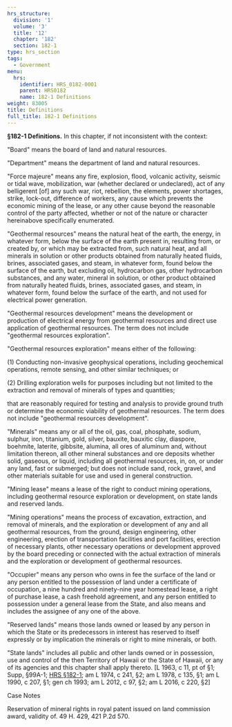 ```yaml
---
hrs_structure:
  division: '1'
  volume: '3'
  title: '12'
  chapter: '182'
  section: 182-1
type: hrs_section
tags:
  - Government
menu:
  hrs:
    identifier: HRS_0182-0001
    parent: HRS0182
    name: 182-1 Definitions
weight: 83005
title: Definitions
full_title: 182-1 Definitions
---
```

**§182-1 Definitions.** In this chapter, if not inconsistent with the context:

"Board" means the board of land and natural resources.

"Department" means the department of land and natural resources.

"Force majeure" means any fire, explosion, flood, volcanic activity, seismic or tidal wave, mobilization, war (whether declared or undeclared), act of any belligerent [of] any such war, riot, rebellion, the elements, power shortages, strike, lock-out, difference of workers, any cause which prevents the economic mining of the lease, or any other cause beyond the reasonable control of the party affected, whether or not of the nature or character hereinabove specifically enumerated.

"Geothermal resources" means the natural heat of the earth, the energy, in whatever form, below the surface of the earth present in, resulting from, or created by, or which may be extracted from, such natural heat, and all minerals in solution or other products obtained from naturally heated fluids, brines, associated gases, and steam, in whatever form, found below the surface of the earth, but excluding oil, hydrocarbon gas, other hydrocarbon substances, and any water, mineral in solution, or other product obtained from naturally heated fluids, brines, associated gases, and steam, in whatever form, found below the surface of the earth, and not used for electrical power generation.

"Geothermal resources development" means the development or production of electrical energy from geothermal resources and direct use application of geothermal resources. The term does not include "geothermal resources exploration".

"Geothermal resources exploration" means either of the following:

(1) Conducting non-invasive geophysical operations, including geochemical operations, remote sensing, and other similar techniques; or

(2) Drilling exploration wells for purposes including but not limited to the extraction and removal of minerals of types and quantities;

that are reasonably required for testing and analysis to provide ground truth or determine the economic viability of geothermal resources. The term does not include "geothermal resources development".

"Minerals" means any or all of the oil, gas, coal, phosphate, sodium, sulphur, iron, titanium, gold, silver, bauxite, bauxitic clay, diaspore, boehmite, laterite, gibbsite, alumina, all ores of aluminum and, without limitation thereon, all other mineral substances and ore deposits whether solid, gaseous, or liquid, including all geothermal resources, in, on, or under any land, fast or submerged; but does not include sand, rock, gravel, and other materials suitable for use and used in general construction.

"Mining lease" means a lease of the right to conduct mining operations, including geothermal resource exploration or development, on state lands and reserved lands.

"Mining operations" means the process of excavation, extraction, and removal of minerals, and the exploration or development of any and all geothermal resources, from the ground, design engineering, other engineering, erection of transportation facilities and port facilities, erection of necessary plants, other necessary operations or development approved by the board preceding or connected with the actual extraction of minerals and the exploration or development of geothermal resources.

"Occupier" means any person who owns in fee the surface of the land or any person entitled to the possession of land under a certificate of occupation, a nine hundred and ninety-nine year homestead lease, a right of purchase lease, a cash freehold agreement, and any person entitled to possession under a general lease from the State, and also means and includes the assignee of any one of the above.

"Reserved lands" means those lands owned or leased by any person in which the State or its predecessors in interest has reserved to itself expressly or by implication the minerals or right to mine minerals, or both.

"State lands" includes all public and other lands owned or in possession, use and control of the then Territory of Hawaii or the State of Hawaii, or any of its agencies and this chapter shall apply thereto. [L 1963, c 11, pt of §1; Supp, §99A-1; [HRS §182-1](/title-12/chapter-182/section-182-1/); am L 1974, c 241, §2; am L 1978, c 135, §1; am L 1990, c 207, §1; gen ch 1993; am L 2012, c 97, §2; am L 2016, c 220, §2]

Case Notes

Reservation of mineral rights in royal patent issued on land commission award, validity of. 49 H. 429, 421 P.2d 570.